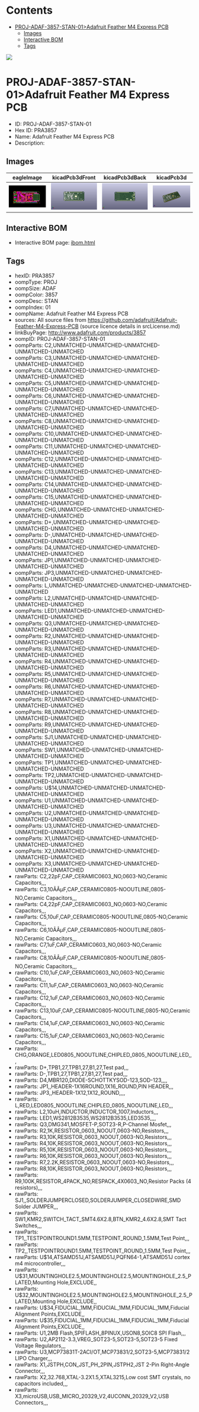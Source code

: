 



Contents
========

* [PROJ-ADAF-3857-STAN-01>Adafruit Feather M4 Express PCB](#proj-adaf-3857-stan-01adafruit-feather-m4-express-pcb)
	* [Images](#images)
	* [Interactive BOM](#interactive-bom)
	* [Tags](#tags)
  
![][im]
# PROJ-ADAF-3857-STAN-01>Adafruit Feather M4 Express PCB

- ID: PROJ-ADAF-3857-STAN-01
- Hex ID: PRA3857
- Name: Adafruit Feather M4 Express PCB
- Description: 

## Images
  
  

|eagleImage|kicadPcb3dFront|kicadPcb3dBack|kicadPcb3d|
| :---: | :---: | :---: | :---: |
|[![eagleImage](eagleImage_140.png)](eagleImage_.png)|[![kicadPcb3dFront](kicadPcb3dFront_140.png)](kicadPcb3dFront_.png)|[![kicadPcb3dBack](kicadPcb3dBack_140.png)](kicadPcb3dBack_.png)|[![kicadPcb3d](kicadPcb3d_140.png)](kicadPcb3d_.png)|

## Interactive BOM

- Interactive BOM page: [ibom.html](kicad/bom/ibom.html)

## Tags

- hexID: PRA3857
- oompType: PROJ
- oompSize: ADAF
- oompColor: 3857
- oompDesc: STAN
- oompIndex: 01
- oompName: Adafruit Feather M4 Express PCB
- sources: All source files from https://github.com/adafruit/Adafruit-Feather-M4-Express-PCB (source licence details in srcLicense.md)
- linkBuyPage: http://www.adafruit.com/products/3857
- oompID: PROJ-ADAF-3857-STAN-01
- oompParts: C2,UNMATCHED-UNMATCHED-UNMATCHED-UNMATCHED-UNMATCHED
- oompParts: C3,UNMATCHED-UNMATCHED-UNMATCHED-UNMATCHED-UNMATCHED
- oompParts: C4,UNMATCHED-UNMATCHED-UNMATCHED-UNMATCHED-UNMATCHED
- oompParts: C5,UNMATCHED-UNMATCHED-UNMATCHED-UNMATCHED-UNMATCHED
- oompParts: C6,UNMATCHED-UNMATCHED-UNMATCHED-UNMATCHED-UNMATCHED
- oompParts: C7,UNMATCHED-UNMATCHED-UNMATCHED-UNMATCHED-UNMATCHED
- oompParts: C8,UNMATCHED-UNMATCHED-UNMATCHED-UNMATCHED-UNMATCHED
- oompParts: C10,UNMATCHED-UNMATCHED-UNMATCHED-UNMATCHED-UNMATCHED
- oompParts: C11,UNMATCHED-UNMATCHED-UNMATCHED-UNMATCHED-UNMATCHED
- oompParts: C12,UNMATCHED-UNMATCHED-UNMATCHED-UNMATCHED-UNMATCHED
- oompParts: C13,UNMATCHED-UNMATCHED-UNMATCHED-UNMATCHED-UNMATCHED
- oompParts: C14,UNMATCHED-UNMATCHED-UNMATCHED-UNMATCHED-UNMATCHED
- oompParts: C15,UNMATCHED-UNMATCHED-UNMATCHED-UNMATCHED-UNMATCHED
- oompParts: CHG,UNMATCHED-UNMATCHED-UNMATCHED-UNMATCHED-UNMATCHED
- oompParts: D+,UNMATCHED-UNMATCHED-UNMATCHED-UNMATCHED-UNMATCHED
- oompParts: D-,UNMATCHED-UNMATCHED-UNMATCHED-UNMATCHED-UNMATCHED
- oompParts: D4,UNMATCHED-UNMATCHED-UNMATCHED-UNMATCHED-UNMATCHED
- oompParts: JP1,UNMATCHED-UNMATCHED-UNMATCHED-UNMATCHED-UNMATCHED
- oompParts: JP3,UNMATCHED-UNMATCHED-UNMATCHED-UNMATCHED-UNMATCHED
- oompParts: L,UNMATCHED-UNMATCHED-UNMATCHED-UNMATCHED-UNMATCHED
- oompParts: L2,UNMATCHED-UNMATCHED-UNMATCHED-UNMATCHED-UNMATCHED
- oompParts: LED1,UNMATCHED-UNMATCHED-UNMATCHED-UNMATCHED-UNMATCHED
- oompParts: Q3,UNMATCHED-UNMATCHED-UNMATCHED-UNMATCHED-UNMATCHED
- oompParts: R2,UNMATCHED-UNMATCHED-UNMATCHED-UNMATCHED-UNMATCHED
- oompParts: R3,UNMATCHED-UNMATCHED-UNMATCHED-UNMATCHED-UNMATCHED
- oompParts: R4,UNMATCHED-UNMATCHED-UNMATCHED-UNMATCHED-UNMATCHED
- oompParts: R5,UNMATCHED-UNMATCHED-UNMATCHED-UNMATCHED-UNMATCHED
- oompParts: R6,UNMATCHED-UNMATCHED-UNMATCHED-UNMATCHED-UNMATCHED
- oompParts: R7,UNMATCHED-UNMATCHED-UNMATCHED-UNMATCHED-UNMATCHED
- oompParts: R8,UNMATCHED-UNMATCHED-UNMATCHED-UNMATCHED-UNMATCHED
- oompParts: R9,UNMATCHED-UNMATCHED-UNMATCHED-UNMATCHED-UNMATCHED
- oompParts: SJ1,UNMATCHED-UNMATCHED-UNMATCHED-UNMATCHED-UNMATCHED
- oompParts: SW1,UNMATCHED-UNMATCHED-UNMATCHED-UNMATCHED-UNMATCHED
- oompParts: TP1,UNMATCHED-UNMATCHED-UNMATCHED-UNMATCHED-UNMATCHED
- oompParts: TP2,UNMATCHED-UNMATCHED-UNMATCHED-UNMATCHED-UNMATCHED
- oompParts: U$14,UNMATCHED-UNMATCHED-UNMATCHED-UNMATCHED-UNMATCHED
- oompParts: U1,UNMATCHED-UNMATCHED-UNMATCHED-UNMATCHED-UNMATCHED
- oompParts: U2,UNMATCHED-UNMATCHED-UNMATCHED-UNMATCHED-UNMATCHED
- oompParts: U3,UNMATCHED-UNMATCHED-UNMATCHED-UNMATCHED-UNMATCHED
- oompParts: X1,UNMATCHED-UNMATCHED-UNMATCHED-UNMATCHED-UNMATCHED
- oompParts: X2,UNMATCHED-UNMATCHED-UNMATCHED-UNMATCHED-UNMATCHED
- oompParts: X3,UNMATCHED-UNMATCHED-UNMATCHED-UNMATCHED-UNMATCHED
- rawParts: C2,22pF,CAP_CERAMIC0603_NO,0603-NO,Ceramic Capacitors,,,
- rawParts: C3,10ÃÂµF,CAP_CERAMIC0805-NOOUTLINE,0805-NO,Ceramic Capacitors,,,
- rawParts: C4,22pF,CAP_CERAMIC0603_NO,0603-NO,Ceramic Capacitors,,,
- rawParts: C5,10uF,CAP_CERAMIC0805-NOOUTLINE,0805-NO,Ceramic Capacitors,,,
- rawParts: C6,10ÃÂµF,CAP_CERAMIC0805-NOOUTLINE,0805-NO,Ceramic Capacitors,,,
- rawParts: C7,1uF,CAP_CERAMIC0603_NO,0603-NO,Ceramic Capacitors,,,
- rawParts: C8,10ÃÂµF,CAP_CERAMIC0805-NOOUTLINE,0805-NO,Ceramic Capacitors,,,
- rawParts: C10,1uF,CAP_CERAMIC0603_NO,0603-NO,Ceramic Capacitors,,,
- rawParts: C11,1uF,CAP_CERAMIC0603_NO,0603-NO,Ceramic Capacitors,,,
- rawParts: C12,1uF,CAP_CERAMIC0603_NO,0603-NO,Ceramic Capacitors,,,
- rawParts: C13,10uF,CAP_CERAMIC0805-NOOUTLINE,0805-NO,Ceramic Capacitors,,,
- rawParts: C14,1uF,CAP_CERAMIC0603_NO,0603-NO,Ceramic Capacitors,,,
- rawParts: C15,1uF,CAP_CERAMIC0603_NO,0603-NO,Ceramic Capacitors,,,
- rawParts: CHG,ORANGE,LED0805_NOOUTLINE,CHIPLED_0805_NOOUTLINE,LED,,,
- rawParts: D+,TPB1,27,TPB1,27,B1,27,Test pad,,,
- rawParts: D-,TPB1,27,TPB1,27,B1,27,Test pad,,,
- rawParts: D4,MBR120,DIODE-SCHOTTKYSOD-123,SOD-123,,,,
- rawParts: JP1,,HEADER-1X16ROUND,1X16_ROUND,PIN HEADER,,,
- rawParts: JP3,,HEADER-1X12,1X12_ROUND,,,,
- rawParts: L,RED,LED0805_NOOUTLINE,CHIPLED_0805_NOOUTLINE,LED,,,
- rawParts: L2,10uH,INDUCTOR,INDUCTOR_1007,Inductors,,,
- rawParts: LED1,WS2812B3535,WS2812B3535,LED3535,,,,
- rawParts: Q3,DMG341,MOSFET-P,SOT23-R,P-Channel Mosfet,,,
- rawParts: R2,1K,RESISTOR_0603_NOOUT,0603-NO,Resistors,,,
- rawParts: R3,10K,RESISTOR_0603_NOOUT,0603-NO,Resistors,,,
- rawParts: R4,10K,RESISTOR_0603_NOOUT,0603-NO,Resistors,,,
- rawParts: R5,10K,RESISTOR_0603_NOOUT,0603-NO,Resistors,,,
- rawParts: R6,10K,RESISTOR_0603_NOOUT,0603-NO,Resistors,,,
- rawParts: R7,2.2K,RESISTOR_0603_NOOUT,0603-NO,Resistors,,,
- rawParts: R8,10K\,RESISTOR_0603_NOOUT,0603-NO,Resistors,,,
- rawParts: R9,100K,RESISTOR_4PACK_NO,RESPACK_4X0603_NO,Resistor Packs (4 resistors),,,
- rawParts: SJ1,,SOLDERJUMPERCLOSED,SOLDERJUMPER_CLOSEDWIRE,SMD Solder JUMPER,,,
- rawParts: SW1,KMR2,SWITCH_TACT_SMT4.6X2.8,BTN_KMR2_4.6X2.8,SMT Tact Switches,,,
- rawParts: TP1,,TESTPOINTROUND1.5MM,TESTPOINT_ROUND_1.5MM,Test Point,,,
- rawParts: TP2,,TESTPOINTROUND1.5MM,TESTPOINT_ROUND_1.5MM,Test Point,,,
- rawParts: U$14,ATSAMD51J,ATSAMD51J,PQFN64-1,ATSAMD51J cortex m4 microcontroller,,,
- rawParts: U$31,MOUNTINGHOLE2.5,MOUNTINGHOLE2.5,MOUNTINGHOLE_2.5_PLATED,Mounting Hole,EXCLUDE,,
- rawParts: U$32,MOUNTINGHOLE2.5,MOUNTINGHOLE2.5,MOUNTINGHOLE_2.5_PLATED,Mounting Hole,EXCLUDE,,
- rawParts: U$34,FIDUCIAL_1MM,FIDUCIAL_1MM,FIDUCIAL_1MM,Fiducial Alignment Points,EXCLUDE,,
- rawParts: U$35,FIDUCIAL_1MM,FIDUCIAL_1MM,FIDUCIAL_1MM,Fiducial Alignment Points,EXCLUDE,,
- rawParts: U1,2MB Flash,SPIFLASH_8PINUX,USON8,SOIC8 SPI Flash,,,
- rawParts: U2,AP2112-3.3,VREG_SOT23-5,SOT23-5,SOT23-5 Fixed Voltage Regulators,,,
- rawParts: U3,MCP73831T-2ACI/OT,MCP73831/2,SOT23-5,MCP73831/2 LIPO Charger,,,
- rawParts: X1,JSTPH,CON_JST_PH_2PIN,JSTPH2,JST 2-Pin Right-Angle Connector,,,
- rawParts: X2,32.768,XTAL-3.2X1.5,XTAL3215,Low cost SMT crystals, no capacitors included,,,
- rawParts: X3,microUSB,USB_MICRO_20329_V2,4UCONN_20329_V2,USB Connectors,,,



[im]: kicadPcb3d_450.png
